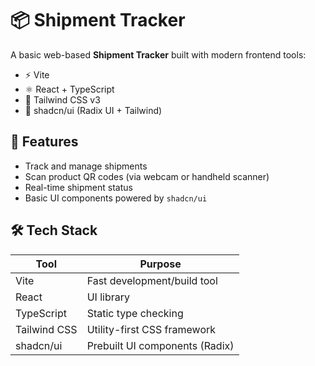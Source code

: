 # 📦 Shipment Tracker

A basic web-based **Shipment Tracker** built with modern frontend tools:

- ⚡ Vite
- ⚛️ React + TypeScript
- 🎨 Tailwind CSS v3
- 🧩 shadcn/ui (Radix UI + Tailwind)

## 🚀 Features

- Track and manage shipments
- Scan product QR codes (via webcam or handheld scanner)
- Real-time shipment status
- Basic UI components powered by `shadcn/ui`

## 🛠️ Tech Stack

| Tool         | Purpose                         |
|--------------|----------------------------------|
| Vite         | Fast development/build tool      |
| React        | UI library                       |
| TypeScript   | Static type checking             |
| Tailwind CSS | Utility-first CSS framework      |
| shadcn/ui    | Prebuilt UI components (Radix)   |
